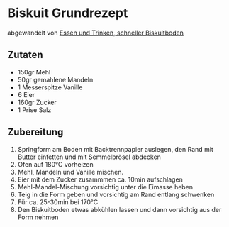 # Biskuit Grundrezept

abgewandelt von [Essen und Trinken, schneller Biskuitboden](http://www.essen-und-trinken.de/rezepte/83239-rzpt-schneller-biskuit-grundrezept-fuer-obstkuchenboeden)

## Zutaten

- 150gr Mehl
- 50gr gemahlene Mandeln
- 1 Messerspitze Vanille
- 6 Eier
- 160gr Zucker
- 1 Prise Salz

## Zubereitung


1. Springform am Boden mit Backtrennpapier auslegen, den Rand mit Butter einfetten und mit Semmelbrösel abdecken
1. Ofen auf 180°C vorheizen
2. Mehl, Mandeln und Vanille mischen.
1. Eier mit dem Zucker zusammmen ca. 10min aufschlagen
3. Mehl-Mandel-Mischung vorsichtig unter die Eimasse heben
3. Teig in die Form geben und vorsichtig am Rand entlang schwenken
3. Für ca. 25-30min bei 170°C
3. Den Biskuitboden etwas abkühlen lassen und dann vorsichtig aus der Form nehmen

